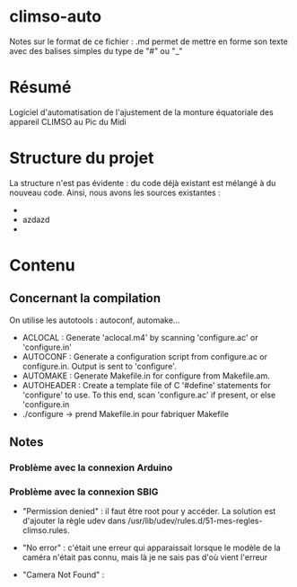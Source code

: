 climso-auto
===========
Notes sur le format de ce fichier : .md permet de mettre en forme son texte avec des balises simples du type de "#" ou "_"

# Résumé
Logiciel d'automatisation de l'ajustement de la monture équatoriale des appareil CLIMSO au Pic du Midi

# Structure du projet

La structure n'est pas évidente : du code déjà existant est mélangé à du nouveau code. Ainsi, nous avons les sources existantes :

* 
* azdazd
* 

# Contenu

## Concernant la compilation
On utilise les autotools : autoconf, automake...



* ACLOCAL : Generate 'aclocal.m4' by scanning 'configure.ac' or 'configure.in'
* AUTOCONF : Generate a configuration script from configure.ac or configure.in.  Output is sent  to 'configure'.
* AUTOMAKE : Generate Makefile.in for configure from Makefile.am.
* AUTOHEADER : Create a template  file  of C '#define' statements for 'configure' to use.  To this end, scan 'configure.ac' if present, or else 'configure.in
* ./configure → prend Makefile.in pour fabriquer Makefile

## Notes
### Problème avec la connexion Arduino
### Problème avec la connexion SBIG
* "Permission denied" : il faut être root pour y accéder. La solution est d'ajouter la règle udev dans /usr/lib/udev/rules.d/51-mes-regles-climso.rules.

* "No error" : c'était une erreur qui apparaissait lorsque le modèle de la caméra n'était pas connu, mais là je ne sais pas d'où vient l'erreur

* "Camera Not Found" : 
 
